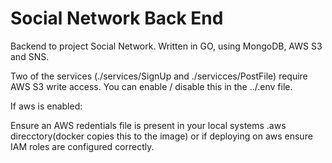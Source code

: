 # Social Network Back End

Backend to project Social Network. Written in GO, using MongoDB, AWS S3 and SNS.

Two of the services (./services/SignUp and ./servicces/PostFile) require AWS S3 write access. You can enable / disable this in the ../.env file.

If aws is enabled:

Ensure an AWS redentials file is present in your local systems .aws direcctory(docker copies this to the image) or if deploying on aws ensure IAM roles are configured correctly.